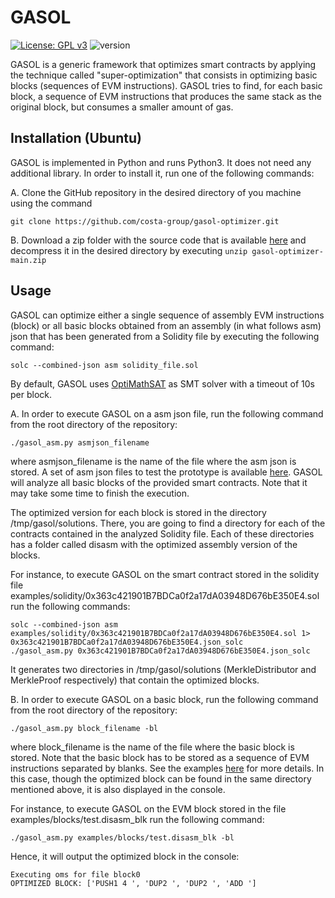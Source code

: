 
GASOL
=====
[![License: GPL v3](https://img.shields.io/badge/License-GPLv3-blue.svg)](https://github.com/costa-group/gasol-optimizer/blob/main/LICENSE)
![version](https://img.shields.io/badge/version-0.1-green)

GASOL is a generic framework that optimizes smart contracts by applying the technique called "super-optimization" that consists in optimizing basic blocks (sequences of EVM instructions). GASOL tries to find, for each basic block, a sequence of EVM instructions that produces the same stack as the original block, but consumes a smaller amount of gas.


## Installation (Ubuntu)
GASOL is implemented in Python and runs Python3. It does not need any additional library. In order to install it, run one of the following commands:


A. Clone the GitHub repository in the desired directory of you machine using the command
```
git clone https://github.com/costa-group/gasol-optimizer.git
```
B. Download a zip folder with the source code that is available [here](https://github.com/costa-group/gasol-optimizer/archive/refs/heads/main.zip) and decompress it in the desired directory by executing `unzip gasol-optimizer-main.zip`

## Usage
GASOL can optimize either a single sequence of assembly EVM instructions (block) or all basic blocks obtained from an assembly (in what follows asm) json that has been generated from a Solidity file by executing the following command:
```
solc --combined-json asm solidity_file.sol
```

By default, GASOL uses [OptiMathSAT](http://optimathsat.disi.unitn.it/) as SMT solver with a timeout of 10s per block.

A. In order to execute GASOL on a asm json file, run the following command from the root directory of the repository:
```
./gasol_asm.py asmjson_filename
```
where asmjson_filename is the name of the file where the asm json is stored. A set of asm json files to test the prototype is available [here](https://github.com/costa-group/gasol-optimizer/tree/main/examples/jsons-solc). GASOL will analyze all basic blocks of the provided smart contracts. Note that it may take some time to finish the execution. 

The optimized version for each block is stored in the directory /tmp/gasol/solutions. There, you are going to find a directory for each of the contracts contained in the analyzed Solidity file. Each of these directories has a folder called disasm with the optimized assembly version of the blocks.

For instance, to execute GASOL on the smart contract stored in the solidity file examples/solidity/0x363c421901B7BDCa0f2a17dA03948D676bE350E4.sol run the following commands:
```
solc --combined-json asm examples/solidity/0x363c421901B7BDCa0f2a17dA03948D676bE350E4.sol 1> 0x363c421901B7BDCa0f2a17dA03948D676bE350E4.json_solc
./gasol_asm.py 0x363c421901B7BDCa0f2a17dA03948D676bE350E4.json_solc
```
It generates two directories in /tmp/gasol/solutions (MerkleDistributor and MerkleProof respectively) that contain the optimized blocks.

B. In order to execute GASOL on a basic block, run the following command from the root directory of the repository:
```
./gasol_asm.py block_filename -bl
```
where block_filename is the name of the file where the basic block is stored. Note that the basic block has to be stored as a sequence of EVM instructions separated by blanks. See the examples [here](https://github.com/costa-group/gasol-optimizer/tree/main/examples/blocks) for more details. In this case, though the optimized block can be found in the same directory mentioned above, it is also displayed in the console.

For instance, to execute GASOL on the EVM block stored in the file examples/blocks/test.disasm_blk run the following command:
```
./gasol_asm.py examples/blocks/test.disasm_blk -bl
```
Hence, it will output the optimized block in the console:
```
Executing oms for file block0
OPTIMIZED BLOCK: ['PUSH1 4 ', 'DUP2 ', 'DUP2 ', 'ADD ']
```

